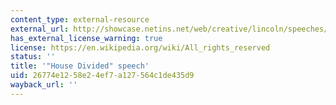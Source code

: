 ```yaml
---
content_type: external-resource
external_url: http://showcase.netins.net/web/creative/lincoln/speeches/house.htm
has_external_license_warning: true
license: https://en.wikipedia.org/wiki/All_rights_reserved
status: ''
title: '"House Divided" speech'
uid: 26774e12-58e2-4ef7-a127-564c1de435d9
wayback_url: ''
---
```

